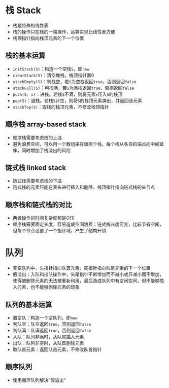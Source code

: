 # 栈 Stack

- 栈是特殊的线性表
- 栈的操作只在栈的一端操作，运算实现比线性表方便
- 栈顶指针指向栈顶元素的下一个位置

## 栈的基本运算

- `initStack(S)`：构造一个空栈`S`，即`new`
- `clearStack(S)`：清空堆栈，栈顶指针置0
- `stackEmpty(S)`：判栈空，若`S`为空栈返回`true`，否则返回`false`
- `stackFull(S)`：判栈满，若`S`为满栈返回`true`，否则返回`false`
- `push(S, x)`：进栈。若栈`S`不满，则将元素`x`压入`S`的栈顶
- `pop(S)`：退栈。若栈`S`非空，则将`S`的栈顶元素弹出，并返回该元素
- `stackTop(S)`：取栈的栈顶元素，不修改栈顶指针

## 顺序栈 array-based stack

- 顺序栈需要考虑栈的上溢
- 避免浪费空间，可以用一个数组来存储两个栈，每个栈从各自的端点向中间延伸，同时增加了栈溢出的风险

## 链式栈 linked stack

- 链式栈需要考虑栈的下溢
- 链式栈的元素只能在表头进行插入和删除，栈顶指针指向链式栈的头节点

## 顺序栈和链式栈的对比

- 两者操作的时间复杂度都是$O(1)$
- 顺序栈需要固定长度，容易造成空间浪费；链式栈长度可变，比较节省空间，但每个节点设置了一个指针域，产生了结构开销

# 队列

- 非空队列中，头指针指向队首元素，尾指针指向队尾元素的下一个位置
- 假溢出：入队和出队操作中，头尾指针不断增加而不减小或只减小而不增加，使得被删除元素的无法被重新利用，最后造成队列中有空闲空间，但不能够插入元素，也不能够删除元素的现象

## 队列的基本运算

- 置空队：构造一个空队列，即`new`
- 判队空：队空返回`true`，否则返回`false`
- 判队满：队满返回`true`，否则返回`false`
- 入队：队列非满时，从队尾插入元素
- 出队：队列非空时，从队首删除元素
- 取队首元素：返回队首元素，不修改队首指针

## 顺序队列

- 使用循环队列解决"假溢出"

